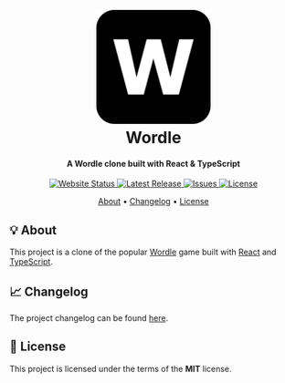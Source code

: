 <h1 align="center">
  <br>
  <a href="https://ollyrowe.github.io/algorithms/"><img src="https://raw.githubusercontent.com/ollyrowe/wordle/master/public/android-chrome-192x192.png" alt="Wordle" width="200"></a>
  <br>
  Wordle
  <br>
</h1>

<h4 align="center">A Wordle clone built with React & TypeScript</h4>

<p align="center">
  <a href="https://ollyrowe.github.io/wordle/">
    <img
      src="https://img.shields.io/website?down_color=%23c9b458&down_message=offline&up_color=%236aaa64&up_message=online&url=https%3A%2F%2Follyrowe.github.io%2Falgorithms%2F"
      alt="Website Status"
    />
  </a>
  <a href="https://github.com/ollyrowe/wordle/releases">
    <img
      src="https://img.shields.io/github/v/release/ollyrowe/wordle?color=%2300B0FF"
      alt="Latest Release"
    />
  </a>
  <a href="https://github.com/ollyrowe/wordle/issues">
    <img
      src="https://img.shields.io/github/issues/ollyrowe/wordle?color=%23b59f3b"
      alt="Issues"/>
  </a>
  <a href="https://img.shields.io/github/license/ollyrowe/wordle.svg">
    <img
      src="https://img.shields.io/github/license/ollyrowe/wordle.svg"
      alt="License"/>
  </a>
</p>

<p align="center">
  <a href="#-about">About</a> •
  <a href="#-changelog">Changelog</a> •
  <a href="#-license">License</a>
</p>

## 💡 About

This project is a clone of the popular [Wordle](https://www.nytimes.com/games/wordle/index.html) game built with [React](https://reactjs.org/) and [TypeScript](https://www.typescriptlang.org/).

## 📈 Changelog

The project changelog can be found [here](https://github.com/ollyrowe/wordle/blob/master/CHANGELOG.md).

## 🧾 License

This project is licensed under the terms of the **MIT** license.
